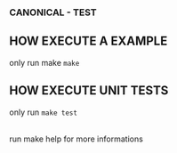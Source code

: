 ### CANONICAL - TEST

## HOW EXECUTE A EXAMPLE
only run make
`make`

## HOW EXECUTE UNIT TESTS
only run
`make test`

<br>
run make help for more informations
